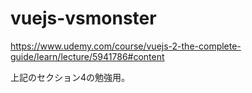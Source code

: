 # vuejs-vsmonster

https://www.udemy.com/course/vuejs-2-the-complete-guide/learn/lecture/5941786#content

上記のセクション4の勉強用。
